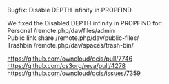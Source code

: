 Bugfix: Disable DEPTH infinity in PROPFIND

We fixed the Disabled DEPTH infinity in PROPFIND for:    
Personal /remote.php/dav/files/admin    
Public link share /remote.php/dav/public-files/<token>  
Trashbin /remote.php/dav/spaces/trash-bin/<personal-space-id>   

https://github.com/owncloud/ocis/pull/7746  
https://github.com/cs3org/reva/pull/4278    
https://github.com/owncloud/ocis/issues/7359    
